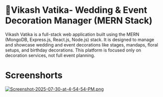 # 🌸Vikash Vatika- Wedding & Event Decoration Manager (MERN Stack)
Vikash Vatika is a full-stack web application built using the MERN (MongoDB, Express.js, React.js, Node.js) stack. It is designed to manage and showcase wedding and event decorations like stages, mandaps, floral setups, and birthday decorations. This platform is focused only on decoration services, not full event planning.


# Screenshorts
[![Screenshot-2025-07-30-at-4-54-54-PM.png](https://i.postimg.cc/2SYfcVvq/Screenshot-2025-07-30-at-4-54-54-PM.png)](https://postimg.cc/Mv94XZ9x)
